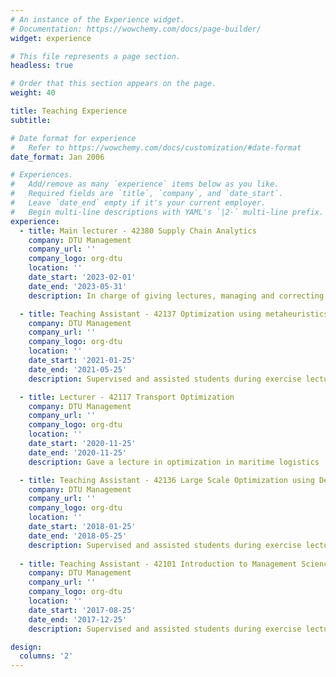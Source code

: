 ```yaml
---
# An instance of the Experience widget.
# Documentation: https://wowchemy.com/docs/page-builder/
widget: experience

# This file represents a page section.
headless: true

# Order that this section appears on the page.
weight: 40

title: Teaching Experience
subtitle:

# Date format for experience
#   Refer to https://wowchemy.com/docs/customization/#date-format
date_format: Jan 2006

# Experiences.
#   Add/remove as many `experience` items below as you like.
#   Required fields are `title`, `company`, and `date_start`.
#   Leave `date_end` empty if it's your current employer.
#   Begin multi-line descriptions with YAML's `|2-` multi-line prefix.
experience:
  - title: Main lecturer - 42380 Supply Chain Analytics
    company: DTU Management
    company_url: ''
    company_logo: org-dtu
    location: ''
    date_start: '2023-02-01'
    date_end: '2023-05-31'
    description: In charge of giving lectures, managing and correcting assignments and exercises for 150+ students 

  - title: Teaching Assistant - 42137 Optimization using metaheuristics
    company: DTU Management
    company_url: ''
    company_logo: org-dtu
    location: ''
    date_start: '2021-01-25'
    date_end: '2021-05-25'
    description: Supervised and assisted students during exercise lectures

  - title: Lecturer - 42117 Transport Optimization 
    company: DTU Management
    company_url: ''
    company_logo: org-dtu
    location: ''
    date_start: '2020-11-25'
    date_end: '2020-11-25'
    description: Gave a lecture in optimization in maritime logistics

  - title: Teaching Assistant - 42136 Large Scale Optimization using Decomposition
    company: DTU Management
    company_url: ''
    company_logo: org-dtu
    location: ''
    date_start: '2018-01-25'
    date_end: '2018-05-25'
    description: Supervised and assisted students during exercise lectures
  
  - title: Teaching Assistant - 42101 Introduction to Management Science
    company: DTU Management
    company_url: ''
    company_logo: org-dtu
    location: ''
    date_start: '2017-08-25'
    date_end: '2017-12-25'
    description: Supervised and assisted students during exercise lectures

design:
  columns: '2'
---
```

